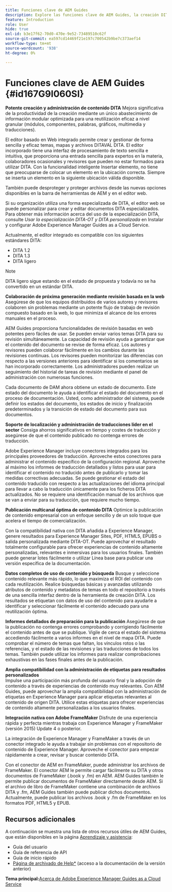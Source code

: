 ```yaml
---
title: Funciones clave de AEM Guides
description: Explore las funciones clave de AEM Guides, la creación DITA, la administración de contenido, la revisión basada en web, la traducción, la localización, la publicación multicanal y la integración de FrameMaker.
feature: Introduction
role: User
hide: true
exl-id: b3e17f62-70d0-470e-9e52-73489510c62f
source-git-commit: ea597cd14469f21e197c700542b9be7c373aef14
workflow-type: tm+mt
source-wordcount: '938'
ht-degree: 0%

---
```


# Funciones clave de AEM Guides {#id167G9I060SI}

**Potente creación y administración de contenido DITA**
Mejora significativa de la productividad de la creación mediante un único abastecimiento de información modular optimizada para una reutilización eficaz a nivel granular \(módulos, componentes, palabras, gráficos, multimedia y traducciones\).

El editor basado en Web integrado permite crear y gestionar de forma sencilla y eficaz temas, mapas y archivos DITAVAL DITA. El editor incorporado tiene una interfaz de procesamiento de texto sencilla e intuitiva, que proporciona una entrada sencilla para expertos en la materia, colaboradores ocasionales y revisores que pueden no estar formados para utilizar DITA. Con la funcionalidad inteligente Insertar elemento, no tiene que preocuparse de colocar un elemento en la ubicación correcta. Siempre se inserta un elemento en la siguiente ubicación válida disponible.

También puede desproteger y proteger archivos desde las nuevas opciones disponibles en la barra de herramientas de AEM y en el editor web.

Si su organización utiliza una forma especializada de DITA, el editor web se puede personalizar para crear y editar documentos DITA especializados. Para obtener más información acerca del uso de la especialización DITA, consulte *Usar la especialización DITA-OT y DITA personalizada* en Instalar y configurar Adobe Experience Manager Guides as a Cloud Service.

Actualmente, el editor integrado es compatible con los siguientes estándares DITA:

* DITA 1.2
* DITA 1.3
* DITA ligero


>[!NOTE]
>
> DITA ligero sigue estando en el estado de propuesta y todavía no se ha convertido en un estándar DITA.

**Colaboración de próxima generación mediante revisión basada en la web**
Asegúrese de que los equipos distribuidos de varios autores y revisores colaboren sin problemas mediante un potente flujo de trabajo de revisión compuesto basado en la web, lo que minimiza el alcance de los errores manuales en el proceso.

AEM Guides proporciona funcionalidades de revisión basadas en web potentes pero fáciles de usar. Se pueden enviar varios temas DITA para su revisión simultáneamente. La capacidad de revisión ayuda a garantizar que el contenido del documento se revise de forma eficaz. Los autores y revisores pueden colaborar fácilmente en los cambios durante las revisiones continuas. Los revisores pueden monitorizar las diferencias con respecto a las versiones anteriores para identificar si los comentarios se han incorporado correctamente. Los administradores pueden realizar un seguimiento del historial de tareas de revisión mediante el panel de administración con numerosas funciones.

Cada documento de DAM ahora obtiene un estado de documento. Este estado del documento le ayuda a identificar el estado del documento en el proceso de documentación. Usted, como administrador del sistema, puede definir los estados del documento, los estados de inicio y finalización predeterminados y la transición de estado del documento para sus documentos.

**Soporte de localización y administración de traducciones líder en el sector**
Consiga ahorros significativos en tiempo y costes de traducción y asegúrese de que el contenido publicado no contenga errores de traducción.

Adobe Experience Manager incluye conectores integrados para los principales proveedores de traducción. Aproveche estos conectores para administrar el contenido específico de la configuración regional. Aproveche al máximo los informes de traducción detallados y listos para usar para identificar el contenido no traducido antes de publicarlo y tomar las medidas correctivas adecuadas. Se puede gestionar el estado del contenido traducido con respecto a las actualizaciones del idioma principal para llevar a cabo la traducción únicamente para los ficheros DITA actualizados. No se requiere una identificación manual de los archivos que se van a enviar para su traducción, que requiere mucho tiempo.

**Publicación multicanal óptima de contenido DITA**
Optimice la publicación de contenido empresarial con un enfoque sencillo y de un solo toque que acelera el tiempo de comercialización.

Con la compatibilidad nativa con DITA añadida a Experience Manager, genere resultados para Experience Manager Sites, PDF, HTML5, EPUBS o salida personalizada mediante DITA-OT. Puede aprovechar el resultado totalmente configurable para ofrecer experiencias de contenido altamente personalizadas, relevantes e inmersivas para los usuarios finales. También puede generar lotes fácilmente o utilizar Línea base para publicar una versión específica de la documentación.

**Datos completos de uso de contenido y búsqueda**
Busque y seleccione contenido relevante más rápido, lo que maximiza el ROI del contenido con cada reutilización. Realice búsquedas básicas y avanzadas utilizando atributos de contenido y metadatos de temas en todo el repositorio a través de una sencilla interfaz dentro de la herramienta de creación DITA. Los resultados se etiquetan con datos de uso del contenido para ayudarle a identificar y seleccionar fácilmente el contenido adecuado para una reutilización óptima.

**Informes detallados de preparación para la publicación**
Asegúrese de que la publicación no contenga errores comprobando y corrigiendo fácilmente el contenido antes de que se publique. Vigile de cerca el estado del sistema accediendo fácilmente a varios informes en el nivel de mapa DITA. Puede comprobar el número de temas que faltan, los vínculos rotos o las referencias, y el estado de las revisiones y las traducciones de todos los temas. También puede utilizar los informes para realizar comprobaciones exhaustivas en las fases finales antes de la publicación.

**Amplia compatibilidad con la administración de etiquetas para resultados personalizados**\
Impulse una participación más profunda del usuario final y la adopción de contenido a través de experiencias de contenido muy relevantes. Con AEM Guides, puede aprovechar la amplia compatibilidad con la administración de etiquetas en Experience Manager para aplicar etiquetas relevantes al contenido de origen DITA. Utilice estas etiquetas para ofrecer experiencias de contenido altamente personalizadas a los usuarios finales.

**Integración nativa con Adobe FrameMaker**
Disfrute de una experiencia rápida y perfecta mientras trabaja con Experience Manager y FrameMaker (versión 2015) Update 4 o posterior.

La integración de Experience Manager y FrameMaker a través de un conector integrado le ayuda a trabajar sin problemas con el repositorio de contenido de Experience Manager. Aproveche el conector para empezar rápidamente a crear, revisar y buscar contenido DITA.

Con el conector de AEM en FrameMaker, puede administrar los archivos de FrameMaker. El conector AEM le permite cargar fácilmente su DITA y otros documentos de FrameMaker (.book y .fm) en AEM. AEM Guides también le permite publicar documentos de FrameMaker directamente desde AEM. Si el archivo de libro de FrameMaker contiene una combinación de archivos DITA y .fm, AEM Guides también puede publicar dichos documentos. Actualmente, puede publicar los archivos .book y .fm de FrameMaker en los formatos PDF, HTML5 y EPUB.

## Recursos adicionales

A continuación se muestra una lista de otros recursos útiles de AEM Guides, que están disponibles en la página [Aprendizaje y asistencia](https://helpx.adobe.com/support/xml-documentation-for-experience-manager.html):

* Guía del usuario
* Guía de referencia de API
* Guía de inicio rápido
* [Página de archivado de Help*](https://helpx.adobe.com/xml-documentation-for-experience-manager/archive.html) (acceso a la documentación de la versión anterior)

**Tema principal:**&#x200B;[ Acerca de Adobe Experience Manager Guides as a Cloud Service](../user-guide/intro.md)
